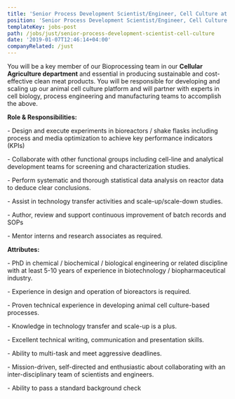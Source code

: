 ```yaml
---
title: 'Senior Process Development Scientist/Engineer, Cell Culture at Just'
position: 'Senior Process Development Scientist/Engineer, Cell Culture'
templateKey: jobs-post
path: /jobs/just/senior-process-development-scientist-cell-culture
date: '2019-01-07T12:46:14+04:00'
companyRelated: /just
---
```

You will be a key member of our Bioprocessing team in our **Cellular Agriculture department** and essential in producing sustainable and cost-effective clean meat products. You will be responsible for developing and scaling up our animal cell culture platform and will partner with experts in cell biology, process engineering and manufacturing teams to accomplish the above.

**Role & Responsibilities:**

\- Design and execute experiments in bioreactors / shake flasks including process and media optimization to achieve key performance indicators (KPIs)

\- Collaborate with other functional groups including cell-line and analytical development teams for screening and characterization studies.

\- Perform systematic and thorough statistical data analysis on reactor data to deduce clear conclusions.

\- Assist in technology transfer activities and scale-up/scale-down studies.

\- Author, review and support continuous improvement of batch records and SOPs

\- Mentor interns and research associates as required.



**Attributes:**

\- PhD in chemical / biochemical / biological engineering or related discipline with at least 5-10 years of experience in biotechnology / biopharmaceutical industry.

\- Experience in design and operation of bioreactors is required.

\- Proven technical experience in developing animal cell culture-based processes.

\- Knowledge in technology transfer and scale-up is a plus.

\- Excellent technical writing, communication and presentation skills.

\- Ability to multi-task and meet aggressive deadlines.

\- Mission-driven, self-directed and enthusiastic about collaborating with an inter-disciplinary team of scientists and engineers.

\- Ability to pass a standard background check
